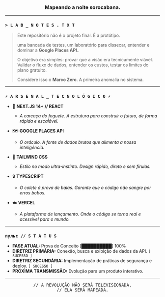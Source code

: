 <div align="center">

### Mapeando a noite sorocabana.

</div>

---

### `> L A B _ N O T E S . T X T`

> Este repositório não é o projeto final. É a protótipo.
>
> uma bancada de testes, um laboratório para dissecar, entender e dominar a **Google Places API**..
>
> O objetivo era simples: provar que a visão era tecnicamente viável. Validar o fluxo de dados, entender os custos, testar os limites do plano gratuito.
>
> Considere isso o **Marco Zero**. A primeira anomalia no sistema.

---

### `⚡ A R S E N A L _ T E C N O L Ó G I C O ⚡`

* 🚀 **NEXT.JS 14+ // REACT**
    * *A carcaça do foguete. A estrutura para construir o futuro, de forma rápida e escalável.*

* 🗺️ **GOOGLE PLACES API**
    * *O oráculo. A fonte de dados brutos que alimenta a nossa inteligência.*

* 🎨 **TAILWIND CSS**
    * *Estilo no modo ultra-instinto. Design rápido, direto e sem firulas.*

* 🔒 **TYPESCRIPT**
    * *O colete à prova de balas. Garante que o código não sangre por erros bobos.*

* ☁️ **VERCEL**
    * *A plataforma de lançamento. Onde o código se torna real e acessível para o mundo.*

---

### ` пульс // S T A T U S `

* **FASE ATUAL:** Prova de Conceito [██████████] 100%
* **DIRETRIZ PRIMÁRIA:** Conexão, busca e exibição de dados da API. `[ SUCESSO ]`
* **DIRETRIZ SECUNDÁRIA:** Implementação de práticas de segurança e deploy. `[ SUCESSO ]`
* **PRÓXIMA TRANSMISSÃO:** Evolução para um produto interativo.

---
<div align="center">
<pre>
// A REVOLUÇÃO NÃO SERÁ TELEVISIONADA.
// ELA SERÁ MAPEADA.
</pre>
</div>